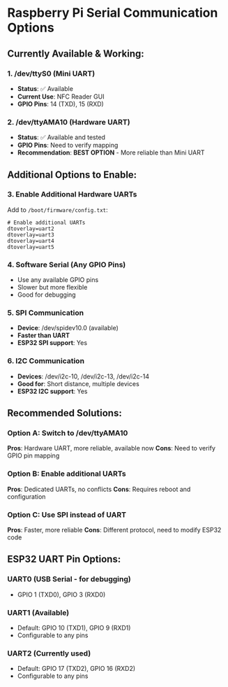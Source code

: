 # Raspberry Pi Serial Communication Options

## Currently Available & Working:

### 1. /dev/ttyS0 (Mini UART)
- **Status**: ✅ Available
- **Current Use**: NFC Reader GUI
- **GPIO Pins**: 14 (TXD), 15 (RXD)

### 2. /dev/ttyAMA10 (Hardware UART)
- **Status**: ✅ Available and tested
- **GPIO Pins**: Need to verify mapping
- **Recommendation**: **BEST OPTION** - More reliable than Mini UART

## Additional Options to Enable:

### 3. Enable Additional Hardware UARTs
Add to `/boot/firmware/config.txt`:
```
# Enable additional UARTs
dtoverlay=uart2
dtoverlay=uart3
dtoverlay=uart4
dtoverlay=uart5
```

### 4. Software Serial (Any GPIO Pins)
- Use any available GPIO pins
- Slower but more flexible
- Good for debugging

### 5. SPI Communication
- **Device**: /dev/spidev10.0 (available)
- **Faster than UART**
- **ESP32 SPI support**: Yes

### 6. I2C Communication
- **Devices**: /dev/i2c-10, /dev/i2c-13, /dev/i2c-14
- **Good for**: Short distance, multiple devices
- **ESP32 I2C support**: Yes

## Recommended Solutions:

### Option A: Switch to /dev/ttyAMA10
**Pros**: Hardware UART, more reliable, available now
**Cons**: Need to verify GPIO pin mapping

### Option B: Enable additional UARTs
**Pros**: Dedicated UARTs, no conflicts
**Cons**: Requires reboot and configuration

### Option C: Use SPI instead of UART
**Pros**: Faster, more reliable
**Cons**: Different protocol, need to modify ESP32 code

## ESP32 UART Pin Options:

### UART0 (USB Serial - for debugging)
- GPIO 1 (TXD0), GPIO 3 (RXD0)

### UART1 (Available)
- Default: GPIO 10 (TXD1), GPIO 9 (RXD1)
- Configurable to any pins

### UART2 (Currently used)
- Default: GPIO 17 (TXD2), GPIO 16 (RXD2)
- Configurable to any pins

